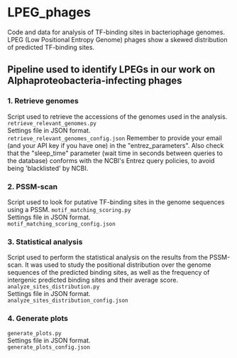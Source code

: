 # LPEG_phages
Code and data for analysis of TF-binding sites in bacteriophage genomes.  
LPEG (Low Positional Entropy Genome) phages show a skewed distribution of predicted TF-binding sites.

## Pipeline used to identify LPEGs in our work on Alphaproteobacteria-infecting phages

### 1. Retrieve genomes
Script used to retrieve the accessions of the genomes used in the analysis.  
``retrieve_relevant_genomes.py``  
Settings file in JSON format.  
``retrieve_relevant_genomes_config.json``
Remember to provide your email (and your API key if you have one) in the "entrez_parameters". Also check that the "sleep_time" parameter (wait time in seconds between queries to the database) conforms with the NCBI's Entrez query policies, to avoid being 'blacklisted' by NCBI.

### 2. PSSM-scan
Script used to look for putative TF-binding sites in the genome sequences using a PSSM.
``motif_matching_scoring.py``  
Settings file in JSON format.  
``motif_matching_scoring_config.json``

### 3. Statistical analysis
Script used to perform the statistical analysis on the results from the PSSM-scan. It was used to study the positional distribution over the genome sequences of the predicted binding sites, as well as the frequency of intergenic predicted binding sites and their average score.
``analyze_sites_distribution.py``  
Settings file in JSON format.  
``analyze_sites_distribution_config.json``

### 4. Generate plots
``generate_plots.py``  
Settings file in JSON format.  
``generate_plots_config.json``


